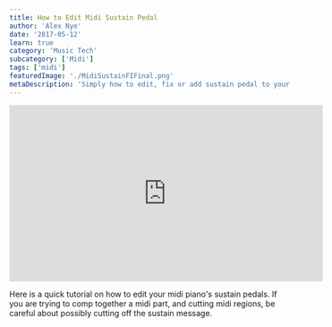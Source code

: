 ```yaml
---
title: How to Edit Midi Sustain Pedal
author: 'Alex Nye'
date: '2017-05-12'
learn: true
category: 'Music Tech'
subcategory: ['Midi']
tags: ['midi']
featuredImage: './MidiSustainFIFinal.png' 
metaDescription: 'Simply how to edit, fix or add sustain pedal to your midi pianos.'
---
```


<iframe src="https://www.youtube.com/embed/pa_8N7Hp_JA?ecver=1" width="560" height="315" frameborder="0" allowfullscreen="allowfullscreen"></iframe>

Here is a quick tutorial on how to edit your midi piano's sustain pedals. If you are trying to comp together a midi part, and cutting midi regions, be careful about possibly cutting off the sustain message.
